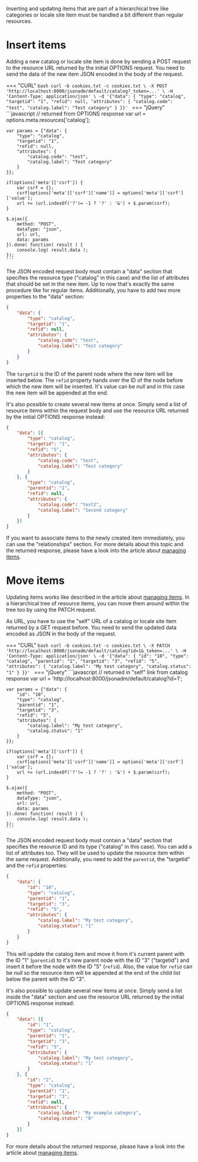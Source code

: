 Inserting and updating items that are part of a hierarchical tree like categories or locale site item must be handled a bit different than regular resources.

# Insert items

Adding a new catalog or locale site item is done by sending a POST request to the resource URL returned by the initial OPTIONS request. You need to send the data of the new item JSON encoded in the body of the request.

=== "CURL"
    ```bash
	curl -b cookies.txt -c cookies.txt \
    -X POST 'http://localhost:8000/jsonadm/default/catalog?_token=...' \
    -H 'Content-Type: application/json' \
    -d '{"data": {
        "type": "catalog",
        "targetid": "1",
        "refid": null,
        "attributes": {
            "catalog.code": "test",
            "catalog.label": "Test category"
        }
    }}'
    ```
=== "jQuery"
    ```javascript
    // returned from OPTIONS response
    var url = options.meta.resources['catalog'];

    var params = {"data": {
        "type": "catalog",
        "targetid": "1",
        "refid": null,
        "attributes": {
            "catalog.code": "test",
            "catalog.label": "Test category"
        }
    }};

    if(options['meta']['csrf']) {
        var csrf = {};
        csrf[options['meta']['csrf']['name']] = options['meta']['csrf']['value'];
        url += (url.indexOf('?')= -1 ? '?' : '&') + $.param(csrf);
    }

    $.ajax({
        method: "POST",
        dataType: "json",
        url: url,
        data: params
    }).done( function( result ) {
        console.log( result.data );
    });
    ```

The JSON encoded request body must contain a "data" section that specifies the resource type ("catalog" in this case) and the list of attributes that should be set in the new item. Up to now that's exactly the same procedure like for regular items. Additionally, you have to add two more properties to the "data" section:

```json
{
    "data": {
        "type": "catalog",
        "targetid": "1",
        "refid": null,
        "attributes": {
            "catalog.code": "test",
            "catalog.label": "Test category"
        }
    }
}
```

The `targetid` is the ID of the parent node where the new item will be inserted below. The `refid` property hands over the ID of the node before which the new item will be inserted. It's value can be *null* and in this case the new item will be appended at the end.

It's also possible to create several new items at once. Simply send a list of resource items within the request body and use the resource URL returned by the initial OPTIONS response instead:

```json
{
    "data": [{
        "type": "catalog",
        "targetid": "1",
        "refid": "5",
        "attributes": {
            "catalog.code": "test",
            "catalog.label": "Test category"
        }
    }, {
        "type": "catalog",
        "parentid": "1",
        "refid": null,
        "attributes": {
            "catalog.code": "test2",
            "catalog.label": "Second category"
        }
    }]
}
```

If you want to associate items to the newly created item immediately, you can use the "relationships" section. For more details about this topic and the returned response, please have a look into the article about [managing items](manage-resources.md).

# Move items

Updating items works like described in the article about [managing items](manage-resources.md). In a hierarchical tree of resource items, you can move them around within the tree too by using the PATCH request.

As URL, you have to use the "self" URL of a catalog or locale site item returned by a GET request before. You need to send the updated data encoded as JSON in the body of the request.

=== "CURL"
    ```bash
	curl -b cookies.txt -c cookies.txt \
    -X PATCH 'http://localhost:8000/jsonadm/default/catalog?id=1&_token=...' \
    -H 'Content-Type: application/json' \
    -d '{"data": {
        "id": "10",
        "type": "catalog",
        "parentid": "1",
        "targetid": "3",
        "refid": "5",
        "attributes": {
            "catalog.label": "My test category",
            "catalog.status": "1"
        }
    }}'
    ```
=== "jQuery"
    ```javascript
    // returned in "self" link from catalog response
    var url = 'http://localhost:8000/jsonadm/default/catalog?id=1';

    var params = {"data": {
        "id": "10",
        "type": "catalog",
        "parentid": "1",
        "targetid": "3",
        "refid": "5",
        "attributes": {
            "catalog.label": "My test category",
            "catalog.status": "1"
        }
    }};

    if(options['meta']['csrf']) {
        var csrf = {};
        csrf[options['meta']['csrf']['name']] = options['meta']['csrf']['value'];
        url += (url.indexOf('?')= -1 ? '?' : '&') + $.param(csrf);
    }

    $.ajax({
        method: "POST",
        dataType: "json",
        url: url,
        data: params
    }).done( function( result ) {
        console.log( result.data );
    });
    ```

The JSON encoded request body must contain a "data" section that specifies the resource ID and its type ("catalog" in this case). You can add a list of attributes too. They will be used to update the resource item within the same request. Additionally, you need to add the `parentid`, the "targetid" and the `refid` properties:

```json
{
    "data": {
        "id": "10",
        "type": "catalog",
        "parentid": "1",
        "targetid": "3",
        "refid": "5",
        "attributes": {
            "catalog.label": "My test category",
            "catalog.status": "1"
        }
    }
}
```

This will update the catalog item and move it from it's current parent with the ID "1" (`parentid`) to it's new parent node with the ID "3" ("targetid") and insert it before the node with the ID "5" (`refid`). Also, the value for `refid` can be *null* so the resource item will be appended at the end of the child list below the parent with the ID "3".

It's also possible to update several new items at once. Simply send a list inside the "data" section and use the resource URL returned by the initial OPTIONS response instead:

```json
{
    "data": [{
        "id": "1",
        "type": "catalog",
        "parentid": "1",
        "targetid": "3",
        "refid": "5",
        "attributes": {
            "catalog.label": "My test category",
            "catalog.status": "1"
        }
    }, {
        "id": "2",
        "type": "catalog",
        "parentid": "1",
        "targetid": "3",
        "refid": null,
        "attributes": {
            "catalog.label": "My example category",
            "catalog.status": "0"
        }
    }]
}
```

For more details about the returned response, please have a look into the article about [managing items](manage-resources.md).

